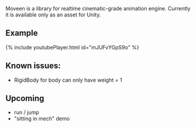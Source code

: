 Moveen is a library for realtime cinematic-grade animation engine. Currently it is available only as an asset for Unity.
## Example

{% include youtubePlayer.html id="mJUFvYGpS9o" %}


## Known issues:
* RigidBody for body can only have weight = 1



## Upcoming
* run / jump
* "sitting in mech" demo

